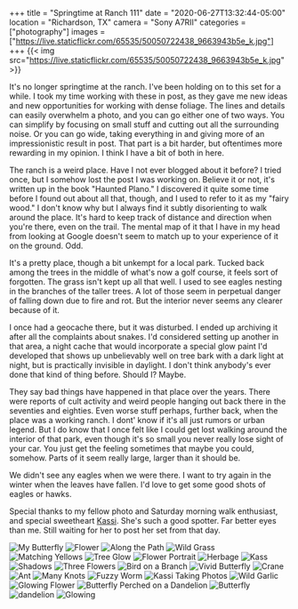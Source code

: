 +++
title = "Springtime at Ranch 111"
date = "2020-06-27T13:32:44-05:00"
location = "Richardson, TX"
camera = "Sony A7RII"
categories = ["photography"]
images = ["https://live.staticflickr.com/65535/50050722438_9663943b5e_k.jpg"]
+++
{{< img  src="https://live.staticflickr.com/65535/50050722438_9663943b5e_k.jpg" >}} 
<!--more-->
It's no longer springtime at the ranch. I've been holding on to this set for a while. I took my time working with these in post, as they gave me new ideas and new opportunities for working with dense foliage. The lines and details can easily overwhelm a photo, and you can go either one of two ways. You can simplify by focusing on small stuff and cutting out all the surrounding noise. Or you can go wide, taking everything in and giving more of an impressionistic result in post. That part is a bit harder, but oftentimes more rewarding in my opinion. I think I have a bit of both in here. 

The ranch is a weird place. Have I not ever blogged about it before? I tried once, but I somehow lost the post I was working on. Believe it or not, it's written up in the book "Haunted Plano." I discovered it quite some time before I found out about all that, though, and I used to refer to it as my "fairy wood." I don't know why but I always find it subtly disorienting to walk around the place. It's hard to keep track of distance and direction when you're there, even on the trail. The mental map of it that I have in my head from looking at Google doesn't seem to match up  to your experience of it on the ground. Odd. 

It's a pretty place, though a bit unkempt for a local park. Tucked back among the trees in the middle of what's now a golf course, it feels sort of forgotten. The grass isn't kept up all that well. I used to see eagles nesting in the branches of the taller trees. A lot of those seem in perpetual danger of falling down due to fire and rot. But the interior never seems any clearer because of it. 

I once had a geocache there, but it was disturbed. I ended up archiving it after all the complaints about snakes. I'd considered setting up another in that area, a night cache that would incorporate a special glow paint I'd developed that shows up unbelievably well on tree bark with a dark light at night, but is practically invisible in daylight. I don't think anybody's ever done that kind of thing before. Should I? Maybe.

They say bad things have happened in that place over the years. There were reports of cult activity and weird people hanging out back there in the seventies and eighties. Even worse stuff perhaps, further back, when the place was a working ranch. I dont' know if it's all just rumors or urban legend. But I do know that I once felt like I could get lost walking around the interior of that park, even though it's so small you never really lose sight of your car. You just get the feeling sometimes that maybe you could, somehow. Parts of it seem really large, larger than it should be. 

We didn't see any eagles when we were there. I want to try again in the winter when the leaves have fallen. I'd love to get some good shots of eagles or hawks.

Special thanks to my fellow photo and Saturday morning walk enthusiast, and special sweetheart [Kassi](http://kassiblogtoo.blogspot.com/). She's such a good spotter. Far better eyes than me. Still waiting for her to post her set from that day.

<div id="gallery">
		<img alt="My Butterfly" src="https://live.staticflickr.com/65535/50050726998_8630932839.jpg"
			data-image="https://live.staticflickr.com/65535/50050726998_b82ea5f5fd_k.jpg">
		<img alt="Flower" src="https://live.staticflickr.com/65535/50051545802_682ba0520f.jpg"
			data-image="https://live.staticflickr.com/65535/50051545802_f8570a8842_k.jpg">
		<img alt="Along the Path" src="https://live.staticflickr.com/65535/50051545417_05cdc8fae2.jpg"
			data-image="https://live.staticflickr.com/65535/50051545417_60af5ff9f1_k.jpg">
		<img alt="Wild Grass" src="https://live.staticflickr.com/65535/50051296746_36b4c2728f.jpg"
			data-image="https://live.staticflickr.com/65535/50051296746_bfc3b1e9c8_k.jpg">
		<img alt="Matching Yellows" src="https://live.staticflickr.com/65535/50051299071_b17036b348.jpg"
			data-image="https://live.staticflickr.com/65535/50051299071_b58412e655_k.jpg">
		<img alt="Tree Glow" src="https://live.staticflickr.com/65535/50051308156_44d35f9a1c.jpg"
			data-image="https://live.staticflickr.com/65535/50051308156_67180f279c_k.jpg">
		<img alt="Flower Portrait" src="https://live.staticflickr.com/65535/50050721483_87f6447eb3.jpg"
			data-image="https://live.staticflickr.com/65535/50050721483_d05bbd8196_k.jpg">
		<img alt="Herbage" src="https://live.staticflickr.com/65535/50051294171_e2f5f769be.jpg"
			data-image="https://live.staticflickr.com/65535/50051294171_0361ff5dad_k.jpg">
		<img alt="Kass" src="https://live.staticflickr.com/65535/50051297881_3586cac858.jpg"
			data-image="https://live.staticflickr.com/65535/50051297881_bca7024864_k.jpg">
		<img alt="Shadows" src="https://live.staticflickr.com/65535/50051544007_5e9039b150.jpg"
			data-image="https://live.staticflickr.com/65535/50051544007_a0732108ad_k.jpg">
		<img alt="Three Flowers" src="https://live.staticflickr.com/65535/50051546192_f87de6f528.jpg"
			data-image="https://live.staticflickr.com/65535/50051546192_b19388be5d_k.jpg">
		<img alt="Bird on a Branch" src="https://live.staticflickr.com/65535/50050749108_385a170a9a.jpg"
			data-image="https://live.staticflickr.com/65535/50050749108_412f1da357_k.jpg">
		<img alt="Vivid Butterfly" src="https://live.staticflickr.com/65535/50050727763_accd4a3cb8.jpg"
			data-image="https://live.staticflickr.com/65535/50050727763_9cd53f6dab_k.jpg">
		<img alt="Crane" src="https://live.staticflickr.com/65535/50050726908_f838dd1c5d.jpg"
			data-image="https://live.staticflickr.com/65535/50050726908_5d966ae784_k.jpg">
		<img alt="Ant" src="https://live.staticflickr.com/65535/50050727323_cfcc326efe.jpg"
			data-image="https://live.staticflickr.com/65535/50050727323_8b0a075a0a_k.jpg">
		<img alt="Many Knots" src="https://live.staticflickr.com/65535/50050722438_287d885666.jpg"
			data-image="https://live.staticflickr.com/65535/50050722438_9663943b5e_k.jpg">
		<img alt="Fuzzy Worm" src="https://live.staticflickr.com/65535/50051299336_c95febb3eb.jpg"
			data-image="https://live.staticflickr.com/65535/50051299336_97ae773494_k.jpg">
		<img alt="Kassi Taking Photos" src="https://live.staticflickr.com/65535/50050725058_e1158ae71d.jpg"
			data-image="https://live.staticflickr.com/65535/50050725058_1fbdd3a053_k.jpg">
		<img alt="Wild Garlic" src="https://live.staticflickr.com/65535/50050747258_ab516421e3.jpg"
			data-image="https://live.staticflickr.com/65535/50050747258_986f65f81a_k.jpg">
		<img alt="Glowing Flower" src="https://live.staticflickr.com/65535/50050728083_91f0e25c30.jpg"
			data-image="https://live.staticflickr.com/65535/50050728083_447f003672_k.jpg">
		<img alt="Butterfly Perched on a Dandelion" src="https://live.staticflickr.com/65535/50051547217_255c37a295.jpg"
			data-image="https://live.staticflickr.com/65535/50051547217_451857d7ff_k.jpg">
		<img alt="Butterfly" src="https://live.staticflickr.com/65535/50051298746_fb4bfc6072.jpg"
			data-image="https://live.staticflickr.com/65535/50051298746_1f1af6427e_k.jpg">
		<img alt="dandelion" src="https://live.staticflickr.com/65535/50051559252_3bc41e2a74.jpg"
			data-image="https://live.staticflickr.com/65535/50051559252_6092bcd34d_k.jpg">
		<img alt="Glowing" src="https://live.staticflickr.com/65535/50051296176_76394377fa.jpg"
			data-image="https://live.staticflickr.com/65535/50051296176_2b959be5c9_k.jpg">
</div>
